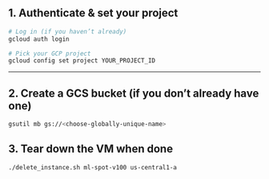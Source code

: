 ## 1. Authenticate & set your project

```bash
# Log in (if you haven’t already)
gcloud auth login

# Pick your GCP project
gcloud config set project YOUR_PROJECT_ID
```

---

## 2. Create a GCS bucket (if you don’t already have one)

```bash
gsutil mb gs://<choose-globally-unique-name>
```

## 3. Tear down the VM when done

```bash
./delete_instance.sh ml-spot-v100 us-central1-a
```



